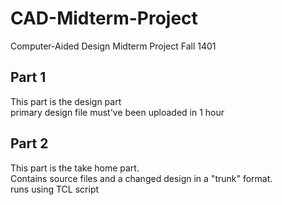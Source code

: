 # CAD-Midterm-Project
Computer-Aided Design Midterm Project Fall 1401

## Part 1  
This part is the design part   
primary design file must've been uploaded in 1 hour   

## Part 2  
This part is the take home part.   
Contains source files and a changed design in a "trunk" format.  
runs using TCL script  
